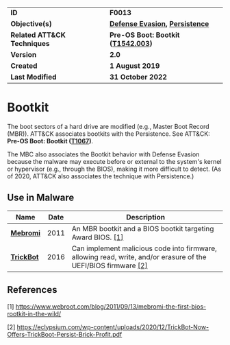 <table>
<tr>
<td><b>ID</b></td>
<td><b>F0013</b></td>
</tr>
<tr>
<td><b>Objective(s)</b></td>
<td><b><a href="../defense-evasion">Defense Evasion</a>, <a href="../persistence">Persistence</a></b></td>
</tr>
<tr>
<td><b>Related ATT&CK Techniques</b></td>
<td><b>Pre-OS Boot: Bootkit (<a href="https://attack.mitre.org/techniques/T1542/003">T1542.003</a>)</b></td>
</tr>
<tr>
<td><b>Version</b></td>
<td><b>2.0</b></td>
</tr>
<tr>
<td><b>Created</b></td>
<td><b>1 August 2019</b></td>
</tr>
<tr>
<td><b>Last Modified</b></td>
<td><b>31 October 2022</b></td>
</tr>
</table>


Bootkit
=======
The boot sectors of a hard drive are modified (e.g., Master Boot Record (MBR)). ATT&CK associates bootkits with the Persistence. See ATT&CK: **Pre-OS Boot: Bootkit ([T1067](https://attack.mitre.org/techniques/T1067/))**.

The MBC also associates the Bootkit behavior with Defense Evasion because the malware may execute before or external to the system's kernel or hypervisor (e.g., through the BIOS), making it more difficult to detect. (As of 2020, ATT&CK also associates the technique with Persistence.) 

## Use in Malware

|Name|Date|Description|
|---|---|---|
|[**Mebromi**](../xample-malware/mebromi.md)|2011|An MBR bootkit and a BIOS bootkit targeting Award BIOS. [[1]](#1)|
|[**TrickBot**](../xample-malware/trickbot.md)|2016|Can implement malicious code into firmware, allowing read, write, and/or erasure of the UEFI/BIOS firmware  [[2]](#24)|

## References

<a name="1">[1]</a> https://www.webroot.com/blog/2011/09/13/mebromi-the-first-bios-rootkit-in-the-wild/

<a name="2">[2]</a> https://eclypsium.com/wp-content/uploads/2020/12/TrickBot-Now-Offers-TrickBoot-Persist-Brick-Profit.pdf
